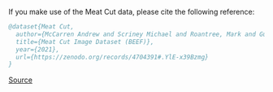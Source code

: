 If you make use of the Meat Cut data, please cite the following reference:

``` bibtex 
@dataset{Meat Cut,
  author={McCarren Andrew and Scriney Michael and Roantree, Mark and Gualano Leonardo and Onibonoje Oluwadurotimi and Prakash Satya},
  title={Meat Cut Image Dataset (BEEF)},
  year={2021},
  url={https://zenodo.org/records/4704391#.YlE-x39Bzmg}
}
```

[Source](https://zenodo.org/records/4704391#.YlE-x39Bzmg)